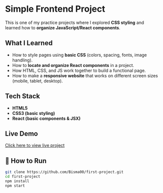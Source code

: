 # Simple Frontend Project 

This is one of my practice projects where I explored **CSS styling** and learned how to **organize JavaScript/React components**.  

## What I Learned
- How to style pages using **basic CSS** (colors, spacing, fonts, image handling).  
- How to **locate and organize React components** in a project.  
- How HTML, CSS, and JS work together to build a functional page.
- How to make a **responsive website** that works on different screen sizes (mobile, tablet, desktop).  

## Tech Stack
- **HTML5**  
- **CSS3 (basic styling)**  
- **React (basic components & JSX)**   

## Live Demo
[Click here to view live project](https://first-project-psi-seven.vercel.app/)  

## 📂 How to Run
```bash
git clone https://github.com/Bisma00/first-project.git
cd first-project
npm install
npm start

